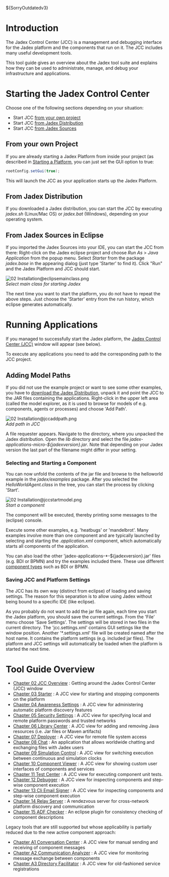 ${SorryOutdatedv3}

# Introduction

The Jadex Control Center (JCC) is a management and debugging interface for the Jadex platform and the components that run on it. The JCC includes many useful development tools. 

This tool guide gives an overview about the Jadex tool suite and explains how they can be used to administrate, manage, and debug your infrastructure and applications.

# Starting the Jadex Control Center
Choose one of the following sections depending on your situation:

  - Start JCC [from your own project](#from-your-own-project)
  - Start JCC [from Jadex Distribution](#from-jadex-distribution)
  - Start JCC [from Jadex Sources](#from-jadex-sources-in-eclipse)

## From your own Project
If you are already starting a Jadex Platform from inside your project (as described in [Starting a Platform](../platform/platform.md#starting-a-platform), you can just set the GUI option to true:
```java
rootConfig.setGui(true);
```
This will launch the JCC as your application starts up the Jadex Platform.

## From Jadex Distribution
If you downloaded a Jadex distribution, you can start the JCC by executing *jadex.sh* (Linux/Mac OS) or *jadex.bat* (Windows), depending on your operating system.
 
## From Jadex Sources in Eclipse
If you imported the Jadex Sources into your IDE, you can start the JCC from there:
Right-click on the Jadex eclipse project and choose *Run As* &gt; *Java Application* from the popup menu. 
Select *Starter* from the package *jadex.base* in the appearing dialog (just type 'Starter' to find it).
Click "Run" and the Jadex Platform and JCC should start.

![02 Installation@eclipsemainclass.png](eclipsemainclass.png)  
*Select main class for starting Jadex*

The next time you want to start the platform, you do not have to repeat the above steps. Just choose the 'Starter' entry from the run history, which eclipse generates automatically.

# Running Applications
If you managed to successfully start the Jadex platform, the [Jadex Control Center (JCC)](02%20JCC%20Overview.md) window will appear (see below).

To execute any applications you need to add the corresponding path to the JCC project. 

## Adding Model Paths
If you did not use the example project or want to see some other examples, you have to [download the Jadex Distribution](https://www.activecomponents.org/#/download), unpack it and point the JCC to the JAR files containing the applications.
Right-click in the upper left area (called the model explorer, as it is used to browse for models of e.g. components, agents or processes) and choose 'Add Path'.

![02 Installation@jccaddpath.png](jccaddpath.png)  
*Add path in JCC*

A file requester appears. Navigate to the directory, where you unpacked the Jadex distribution. 
Open the *lib* directory and select the file *jadex-applications-micro-${jadexversion}.jar*. 
Note that depending on your Jadex version the last part of the filename might differ in your setting. 

### Selecting and Starting a Component
You can now unfold the contents of the jar file and browse to the helloworld example in the *jadex/examples* package.
After you selected the *HelloWorldAgent.class* in the tree, you can start the process by clicking 'Start'.

![02 Installation@jccstartmodel.png](jccstartmodel.png)  
*Start a component*

The component will be executed, thereby printing some messages to the (eclipse) console.

Execute some other examples, e.g. 'heatbugs' or 'mandelbrot'. Many examples involve more than one component and are typically launched by selecting and starting the *.application.xml* component, which automatically starts all components of the application.

You can also load the other 'jadex-applications-*-${jadexversion}.jar' files (e.g. BDI or BPMN) and try the examples included there. These use different [component types](../component-types/component-types.md) such as BDI or BPMN.

### Saving JCC and Platform Settings

The JCC has its own way (distinct from eclipse) of loading and saving settings. The reason for this separation is to allow using Jadex without being bound to a specific IDE (like eclipse).

As you probably do not want to add the jar file again, each time you start the Jadex platform, you should save the current settings. From the 'File' menu choose 'Save Settings'. The settings will be stored in two files in the current directory. The 'jcc.settings.xml' contains GUI settings like the window position. Another '*.settings.xml' file will be created named after the host name. It contains the platform settings (e.g. included jar files). The platform and JCC settings will automatically be loaded when the platform is started the next time.

# Tool Guide Overview

-   [Chapter 02 JCC Overview](02%20JCC%20Overview.md) : Getting around the Jadex Control Center (JCC) window
-   [Chapter 03 Starter](03%20Starter.md) : A JCC view for starting and stopping components on the platform
-   [Chapter 04 Awareness Settings](04%20Awareness%20Settings.md) : A JCC view for administering automatic platform discovery features
-   [Chapter 05 Security Settings](05%20Security%20Settings.md) : A JCC view for specifying local and remote platform passwords and trusted networks
-   [Chapter 06 Library Center](06%20Library%20Center.md) : A JCC view for adding and removing Java resources (i.e. Jar files or Maven artifacts)
-   [Chapter 07 Deployer](07%20Deployer.md) : A JCC view for remote file system access
-   [Chapter 08 Chat](08%20Chat.md) : An application that allows worldwide chatting and exchanging files with Jadex users
-   [Chapter 09 Simulation Control](09%20Simulation%20Control.md) : A JCC view for switching execution between continuous and simulation clocks
-   [Chapter 10 Component Viewer](10%20Component%20Viewer.md) : A JCC view for showing custom user interfaces of components and services
-   [Chapter 11 Test Center](11%20Test%20Center.md) : A JCC view for executing component unit tests.
-   [Chapter 12 Debugger](12%20Debugger.md) : A JCC view for inspecting components and step-wise component execution
-   [Chapter 13 Cli Email Signer](13%20Cli%20Email%20Signer.md) : A JCC view for inspecting components and step-wise component execution
-   [Chapter 14 Relay Server](14%20Relay%20Server.md) : A rendezvous server for cross-network platform discovery and communication
-   [Chapter 15 ADF Checker](15%20ADF%20Checker.md) : An eclipse plugin for consistency checking of component descriptions

Legacy tools that are still supported but whose applicability is partially reduced due to the new active component approach:

-   [Chapter A1 Conversation Center](A1%20Conversation%20Center.md) : A JCC view for manual sending and receiving of component messages
-   [Chapter A2 Communication Analyzer](A2%20Communication%20Analyzer.md) : A JCC view for monitoring message exchange between components
-   [Chapter A3 Directory Facilitator](A3%20Directory%20Facilitator.md) : A JCC view for old-fashioned service registrations